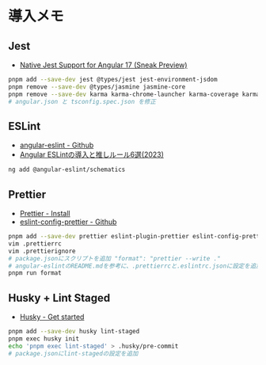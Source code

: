 # 導入メモ

## Jest

- [Native Jest Support for Angular 17 (Sneak Preview)](https://www.beyondjava.net/angular-17-jest)

```bash
pnpm add --save-dev jest @types/jest jest-environment-jsdom
pnpm remove --save-dev @types/jasmine jasmine-core
pnpm remove --save-dev karma karma-chrome-launcher karma-coverage karma-jasmine karma-jasmine-html-reporter
# angular.json と tsconfig.spec.json を修正
```

## ESLint

- [angular-eslint - Github](https://github.com/angular-eslint/angular-eslint)
- [Angular ESLintの導入と推しルール6選(2023)](https://zenn.dev/komura_c/articles/9ac623f9519bf9)

```bash
ng add @angular-eslint/schematics
```

## Prettier

- [Prettier - Install](https://prettier.io/docs/en/install.html)
- [eslint-config-prettier - Github](https://github.com/prettier/eslint-config-prettier#installation)

```bash
pnpm add --save-dev prettier eslint-plugin-prettier eslint-config-prettier
vim .prettierrc
vim .prettierignore
# package.jsonにスクリプトを追加 "format": "prettier --write ."
# angular-eslintのREADME.mdを参考に、.prettierrcと.eslintrc.jsonに設定を追加
pnpm run format
```

## Husky + Lint Staged

- [Husky - Get started](https://typicode.github.io/husky/get-started.html)

```bash
pnpm add --save-dev husky lint-staged
pnpm exec husky init
echo 'pnpm exec lint-staged' > .husky/pre-commit
# package.jsonにlint-stagedの設定を追加
```
